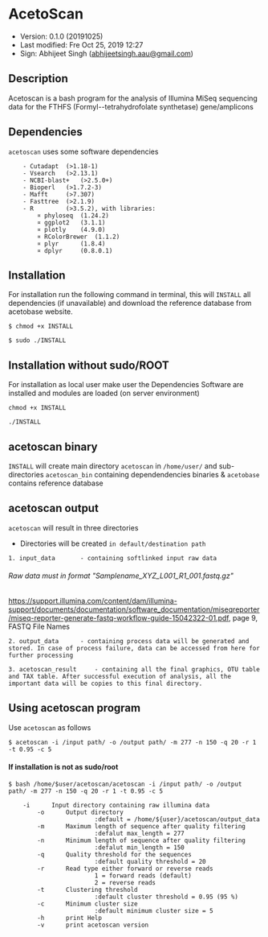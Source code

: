 # AcetoScan

- Version: 0.1.0 (20191025)
- Last modified: Fre Oct 25, 2019 12:27
- Sign: Abhijeet Singh (abhijeetsingh.aau@gmail.com)

## Description

Acetoscan is a bash program for the analysis of Illumina MiSeq sequencing data for the FTHFS (Formyl--tetrahydrofolate synthetase) gene/amplicons


## Dependencies

`acetoscan` uses some software dependencies
```
	- Cutadapt 	(>1.18-1)
	- Vsearch 	(>2.13.1)
	- NCBI-blast+ 	(>2.5.0+)
	- Bioperl 	(>1.7.2-3)
	- Mafft		(>7.307)
	- Fasttree	(>2.1.9)
	- R 		(>3.5.2), with libraries:
		¤ phyloseq 	(1.24.2)
		¤ ggplot2 	(3.1.1)
		¤ plotly 	(4.9.0)
		¤ RColorBrewer 	(1.1.2)
		¤ plyr 		(1.8.4)
		¤ dplyr 	(0.8.0.1)
```


## Installation

For installation run the following command in terminal, this will `INSTALL` all dependencies (if unavailable) and download the reference database from acetobase website. 
```
$ chmod +x INSTALL

$ sudo ./INSTALL
```

## Installation without sudo/ROOT

For installation as local user make user the Dependencies Software are installed and modules are loaded (on server environment)
```
chmod +x INSTALL

./INSTALL
```



## acetoscan binary

`INSTALL` will create main directory `acetoscan` in `/home/user/` and sub-directories `acetoscan_bin` containing dependendencies binaries & `acetobase` contains reference database

## acetoscan output

`acetoscan` will result in three directories

- Directories will be created `in default/destination path`

```
1. input_data 		- containing softlinked input raw data
```
######			Raw data must in format "Samplename_XYZ_L001_R1_001.fastq.gz" 
https://support.illumina.com/content/dam/illumina-support/documents/documentation/software_documentation/miseqreporter/miseq-reporter-generate-fastq-workflow-guide-15042322-01.pdf, page 9, FASTQ File Names

```				
2. output_data 		- containing process data will be generated and stored. In case of process failure, data can be accessed from here for further processing

3. acetoscan_result 	- containing all the final graphics, OTU table and TAX table. After successful execution of analysis, all the important data will be copies to this final directory.
```
## Using acetoscan program

Use `acetoscan` as follows

```
$ acetoscan -i /input path/ -o /output path/ -m 277 -n 150 -q 20 -r 1 -t 0.95 -c 5
```
#### If installation is not as sudo/root

```
$ bash /home/$user/acetoscan/acetoscan -i /input path/ -o /output path/ -m 277 -n 150 -q 20 -r 1 -t 0.95 -c 5
```
	
```
	-i      Input directory containing raw illumina data
        -o      Output directory
                        :default = /home/${user}/acetoscan/output_data
        -m      Maximum length of sequence after quality filtering
                        :defalut max_length = 277
        -n      Minimum length of sequence after quality filtering
                        :defalut min_length = 150
        -q      Quality threshold for the sequences 
                        :default quality threshold = 20
        -r      Read type either forward or reverse reads 
                        1 = forward reads (default)
                        2 = reverse reads
        -t      Clustering threshold
                        :default cluster threshold = 0.95 (95 %)
        -c      Minimum cluster size
                        :default minimum cluster size = 5      
        -h      print Help
        -v      print acetoscan version

```
